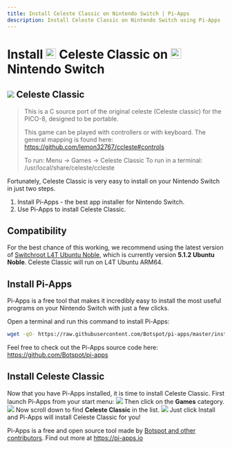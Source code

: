 ```yaml
---
title: Install Celeste Classic on Nintendo Switch | Pi-Apps
description: Install Celeste Classic on Nintendo Switch using Pi-Apps
---
```

<div class="simple-install-content content">

# Install <img src="/img/app-icons/Celeste Classic/icon-64.png" height=24> Celeste Classic on <img src=/img/other-icons/switch-icon.svg height=24> Nintendo Switch

## <img src="/img/app-icons/Celeste Classic/icon-64.png"> Celeste Classic
> This is a C source port of the original celeste (Celeste classic) for the PICO-8, designed to be portable.
> 
> This game can be played with controllers or with keyboard. The general mapping is found here: https://github.com/lemon32767/ccleste#controls
> 
> To run: Menu -> Games -> Celeste Classic
> To run in a terminal: /usr/local/share/celeste/ccleste

Fortunately, Celeste Classic is very easy to install on your Nintendo Switch in just two steps.
1. Install Pi-Apps - the best app installer for Nintendo Switch.
2. Use Pi-Apps to install Celeste Classic.
</div>
<div class="simple-install-content content">

## Compatibility
For the best chance of this working, we recommend using the latest version of [Switchroot L4T Ubuntu Noble](https://wiki.switchroot.org/wiki/linux/l4t-ubuntu-noble-installation-guide), which is currently version **5.1.2 Ubuntu Noble**.
Celeste Classic will run on L4T Ubuntu ARM64.
</div>
<div class="simple-install-content content">

## Install Pi-Apps

Pi-Apps is a free tool that makes it incredibly easy to install the most useful programs on your Nintendo Switch with just a few clicks.

Open a terminal and run this command to install Pi-Apps:
```bash
wget -qO- https://raw.githubusercontent.com/Botspot/pi-apps/master/install | bash
```
Feel free to check out the Pi-Apps source code here: https://github.com/Botspot/pi-apps
</div>
<div class="simple-install-content content">

## Install Celeste Classic

Now that you have Pi-Apps installed, it is time to install Celeste Classic.
First launch Pi-Apps from your start menu:
<img src="/img/start-menu.png">
Then click on the <b>Games</b> category.
<img src="/img/category-selections/Games.png">
Now scroll down to find <b>Celeste Classic</b> in the list.
<img src="/img/app-icons/Celeste Classic/app-selection.png">
Just click Install and Pi-Apps will install Celeste Classic for you!
</div>
<div class="simple-install-content content">

Pi-Apps is a free and open source tool made by [Botspot and other contributors](/about/#contributors). Find out more at https://pi-apps.io
</div>
